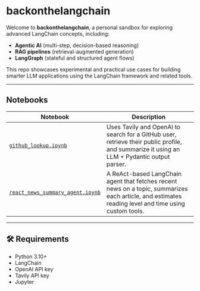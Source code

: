 # backonthelangchain

Welcome to **backonthelangchain**, a personal sandbox for exploring advanced LangChain concepts, including:

- **Agentic AI** (multi-step, decision-based reasoning)
- **RAG pipelines** (retrieval-augmented generation)
- **LangGraph** (stateful and structured agent flows)

This repo showcases experimental and practical use cases for building smarter LLM applications using the LangChain framework and related tools.

---

## Notebooks

| Notebook | Description |
|----------|-------------|
| [`github_lookup.ipynb`](github_lookup.ipynb) | Uses Tavily and OpenAI to search for a GitHub user, retrieve their public profile, and summarize it using an LLM + Pydantic output parser. |
| [`react_news_summary_agent.ipynb`](react_news_summary_agent.ipynb) | A ReAct-based LangChain agent that fetches recent news on a topic, summarizes each article, and estimates reading level and time using custom tools. |
---

## 🛠️ Requirements

- Python 3.10+
- LangChain
- OpenAI API key
- Tavily API key
- Jupyter

